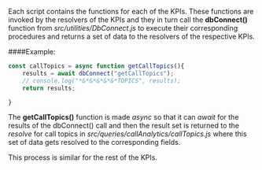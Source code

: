 Each script contains the functions for each of the KPIs. These functions are invoked by the resolvers of the KPIs and they in turn call the **dbConnect()** function from *src/utilities/DbConnect.js* to execute their corresponding procedures and returns a set of data to the resolvers of the respective KPIs.

####Example:
```js
const callTopics = async function getCallTopics(){
    results = await dbConnect("getCallTopics");
    // console.log("*&*&*&*&*&*TOPICS", results);
    return results;

}
```
The **getCallTopics()** function is made *async* so that it can *await* for the results of the dbConnect() call and then the result set is returned to the *resolve* for call topics in *src/queries/callAnalytics/callTopics.js* where this set of data gets resolved to the corresponding fields.

This process is similar for the rest of the KPIs.

